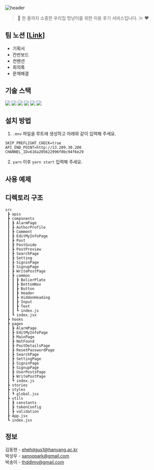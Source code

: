 ![header](https://capsule-render.vercel.app/api?type=waving&color=0:89cff0,100:cfebf9&height=300&section=header&text=PetSalon&fontSize=90&animation=fadeIn)
> 🐶 한 올까지 소중한 우리집 멍냥이를 위한 미용 후기 서비스입니다. ✂ ❤

## 팀 노션 [[Link](https://www.notion.so/PetSalon-dd82a36e358b499481d3ba8f2b3ad436)]
- 기획서
- 칸반보드
- 컨벤션
- 회의록
- 문제해결

## 기술 스택
<img src="https://img.shields.io/badge/-React-blue"> <img src="https://img.shields.io/badge/-Styled%20Component-ff69b4"> <img src="https://img.shields.io/badge/-Eslint-green">
<img src="https://img.shields.io/badge/-Prettier-yellowgreen"> <img src="https://img.shields.io/badge/-Husky-orange"> <img src="https://img.shields.io/badge/-Style%20Lint-blueviolet">

## 설치 방법

1. `.env` 파일을 루트에 생성하고 아래와 같이 입력해 주세요.

```
SKIP_PREFLIGHT_CHECK=true
API_END_POINT=http://13.209.30.200
CHANNEL_ID=616a205622996f0bc94f6e29
```

2. `yarn` 이후 `yarn start` 입력해 주세요.

## 사용 예제

## 디렉토리 구조

```
src
 ┣ apis
 ┣ components
 ┃ ┣ AlarmPage
 ┃ ┣ AuthorProfile
 ┃ ┣ Comment
 ┃ ┣ EditMyInfoPage
 ┃ ┣ Post
 ┃ ┣ PostGuide
 ┃ ┣ PostPreview
 ┃ ┣ SearchPage
 ┃ ┣ Setting
 ┃ ┣ SigninPage
 ┃ ┣ SignupPage
 ┃ ┣ WritePostPage
 ┃ ┣ common
 ┃ ┃ ┣ BolierPlate
 ┃ ┃ ┣ BottomNav
 ┃ ┃ ┣ Button
 ┃ ┃ ┣ Header
 ┃ ┃ ┣ HiddenHeading
 ┃ ┃ ┣ Input
 ┃ ┃ ┣ Text
 ┃ ┃ ┗ index.js
 ┃ ┗ index.jsx
 ┣ hooks
 ┣ pages
 ┃ ┣ AlarmPage
 ┃ ┣ EditMyInfoPage
 ┃ ┣ MainPage
 ┃ ┣ NotFound
 ┃ ┣ PostDetailsPage
 ┃ ┣ ResetPasswordPage
 ┃ ┣ SearchPage
 ┃ ┣ SettingPage
 ┃ ┣ SigninPage
 ┃ ┣ SignupPage
 ┃ ┣ UserPostsPage
 ┃ ┣ WritePostPage
 ┃ ┗ index.js
 ┣ stories
 ┣ styles
 ┃ ┗ global.jsx
 ┣ utils
 ┃ ┣ constants
 ┃ ┣ tokenConfig
 ┃ ┣ validation
 ┣ App.jsx
 ┗ index.jsx
```


## 정보

김동현 - ehehdgus1@hanyang.ac.kr  
박상우 - sanoopark@gmail.com  
박송이 - thddlmy@gmail.com  

<!-- Markdown link & img dfn's -->
[npm-image]: https://img.shields.io/npm/v/datadog-metrics.svg?style=flat-square
[npm-url]: https://npmjs.org/package/datadog-metrics
[npm-downloads]: https://img.shields.io/npm/dm/datadog-metrics.svg?style=flat-square
[travis-image]: https://img.shields.io/travis/dbader/node-datadog-metrics/master.svg?style=flat-square
[travis-url]: https://travis-ci.org/dbader/node-datadog-metrics
[wiki]: https://github.com/yourname/yourproject/wiki
